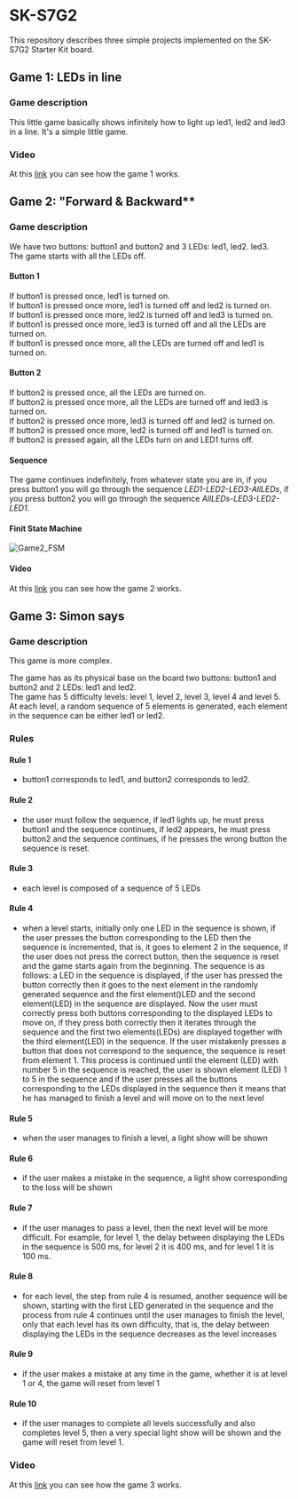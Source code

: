 # SK-S7G2
This repository describes three simple projects implemented on the SK-S7G2 Starter Kit board.


## Game 1: **LEDs in line**

### Game description
This little game basically shows infinitely how to light up led1, led2 and led3 in a line.
It's a simple little game.

### Video
At this [link](https://youtube.com/shorts/yT4yn-zjtw4) you can see how the game 1 works.

## Game 2: "Forward & Backward**

### Game description
We have two buttons: button1 and button2 and 3 LEDs: led1, led2. led3. <br>
The game starts with all the LEDs off. <br>

#### Button 1
If button1 is pressed once, led1 is turned on. <br>
If button1 is pressed once more, led1 is turned off and led2 is turned on. <br>
If button1 is pressed once more, led2 is turned off and led3 is turned on. <br>
If button1 is pressed once more, led3 is turned off and all the LEDs are turned on. <br>
If button1 is pressed once more, all the LEDs are turned off and led1 is turned on. <br>

#### Button 2
If button2 is pressed once, all the LEDs are turned on. <br>
If button2 is pressed once more, all the LEDs are turned off and led3 is turned on. <br>
If button2 is pressed once more, led3 is turned off and led2 is turned on. <br>
If button2 is pressed once more, led2 is turned off and led1 is turned on. <br>
If button2 is pressed again, all the LEDs turn on and LED1 turns off. <br>

#### Sequence
The game continues indefinitely, from whatever state you are in, if you press button1 you will go through the sequence *LED1-LED2-LED3-AllLEDs*, if you press button2 you will go through the sequence *AllLEDs-LED3-LED2-LED1*.

#### Finit State Machine
![Game2_FSM](https://github.com/user-attachments/assets/2d1300cb-564a-4d48-9221-c715f757f5f9)

#### Video
At this [link](https://www.youtube.com/shorts/PJK3ZkpNz_I) you can see how the game 2 works.

## Game 3: **Simon says**

### Game description
This game is more complex.

The game has as its physical base on the board two buttons: button1 and button2 and 2 LEDs: led1 and led2. <br>
The game has 5 difficulty levels: level 1, level 2, level 3, level 4 and level 5. <br>
At each level, a random sequence of 5 elements is generated, each element in the sequence can be either led1 or led2. <br>

### Rules

#### Rule 1
- button1 corresponds to led1, and button2 corresponds to led2.

#### Rule 2
- the user must follow the sequence, if led1 lights up, he must press button1 and the sequence continues, if led2 appears, he must press button2 and the sequence continues, if he presses the wrong button the sequence is reset.

#### Rule 3
- each level is composed of a sequence of 5 LEDs

#### Rule 4
- when a level starts, initially only one LED in the sequence is shown, if the user presses the button corresponding to the LED then the sequence is incremented, that is, it goes to element 2 in the sequence, if the user does not press the correct button, then the sequence is reset and the game starts again from the beginning. The sequence is as follows: a LED in the sequence is displayed, if the user has pressed the button correctly then it goes to the next element in the randomly generated sequence and the first element()LED and the second element(LED) in the sequence are displayed. Now the user must correctly press both buttons corresponding to the displayed LEDs to move on, if they press both correctly then it iterates through the sequence and the first two elements(LEDs) are displayed together with the third element(LED) in the sequence. If the user mistakenly presses a button that does not correspond to the sequence, the sequence is reset from element 1. This process is continued until the element (LED) with number 5 in the sequence is reached, the user is shown element (LED) 1 to 5 in the sequence and if the user presses all the buttons corresponding to the LEDs displayed in the sequence then it means that he has managed to finish a level and will move on to the next level

#### Rule 5
- when the user manages to finish a level, a light show will be shown

#### Rule 6
- if the user makes a mistake in the sequence, a light show corresponding to the loss will be shown

#### Rule 7
- if the user manages to pass a level, then the next level will be more difficult. For example, for level 1, the delay between displaying the LEDs in the sequence is 500 ms, for level 2 it is 400 ms, and for level 1 it is 100 ms.

#### Rule 8
- for each level, the step from rule 4 is resumed, another sequence will be shown, starting with the first LED generated in the sequence and the process from rule 4 continues until the user manages to finish the level, only that each level has its own difficulty, that is, the delay between displaying the LEDs in the sequence decreases as the level increases

#### Rule 9
- if the user makes a mistake at any time in the game, whether it is at level 1 or 4, the game will reset from level 1

#### Rule 10
- if the user manages to complete all levels successfully and also completes level 5, then a very special light show will be shown and the game will reset from level 1.

### Video
At this [link](https://youtu.be/Gh948Cs0SxA) you can see how the game 3 works.
